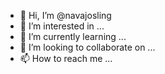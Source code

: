 - 👋 Hi, I’m @navajosling
- 👀 I’m interested in ...
- 🌱 I’m currently learning ...
- 💞️ I’m looking to collaborate on ...
- 📫 How to reach me ...

<!---
navajosling/navajosling is a ✨ special ✨ repository because its `README.md` (this file) appears on your GitHub profile.
You can click the Preview link to take a look at your changes.
--->
